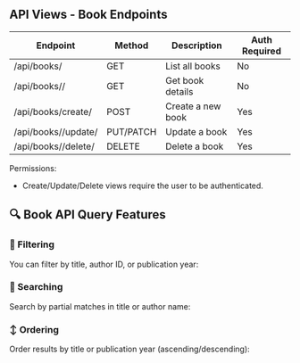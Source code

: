 ## API Views - Book Endpoints

| Endpoint              | Method | Description              | Auth Required |
|-----------------------|--------|--------------------------|---------------|
| /api/books/           | GET    | List all books           | No            |
| /api/books/<id>/      | GET    | Get book details         | No            |
| /api/books/create/    | POST   | Create a new book        | Yes           |
| /api/books/<id>/update/ | PUT/PATCH | Update a book       | Yes           |
| /api/books/<id>/delete/ | DELETE | Delete a book          | Yes           |

Permissions:
- Create/Update/Delete views require the user to be authenticated.


## 🔍 Book API Query Features

### 📑 Filtering
You can filter by title, author ID, or publication year:


### 🔎 Searching
Search by partial matches in title or author name:


### ↕️ Ordering
Order results by title or publication year (ascending/descending):
